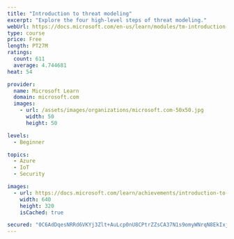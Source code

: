 ```yaml
---
title: "Introduction to threat modeling"
excerpt: "Explore the four high-level steps of threat modeling."
webUrl: https://docs.microsoft.com/en-us/learn/modules/tm-introduction-to-threat-modeling/
type: course
price: Free
length: PT27M
ratings:
  count: 611
  average: 4.744681
heat: 54

provider:
  name: Microsoft Learn
  domain: microsoft.com
  images:
    - url: /assets/images/organizations/microsoft.com-50x50.jpg
      width: 50
      height: 50

levels:
  - Beginner

topics:
  - Azure
  - IoT
  - Security

images:
  - url: https://docs.microsoft.com/learn/achievements/introduction-to-threat-modeling-social.png
    width: 640
    height: 320
    isCached: true

secured: "0C6AdDqesNRRd6VKYj3Zlt+AuLcp0nU8CPtrZZsCA37N1s9omyWNrqN8EkIxjWF3MsAhSy0D7JXX0Ly3EOukC5qqxeJqYJqFH1YJlfSjlRFiFi0BOYCcvWz3Ij9Ab59N8AZT8GpIt+VtwNLgWw0V2aTVKaV3s/Ur0f3AhNAsrjKxuBdRE0Qv5Mf7SXaABJCok60FOHIFAKrvr3VqKwrDPtLC+KBNAjEE70Mug1LAH8xU2zSGTHDlVbMO32gEDer75V1qambSfbOHZyf0zMhOUOqdhPouR6H/1WOSmxvVm1dJq+XI2s0C35J/w04/cza6nfec7Q1Y8pfU/Nf46MtS9ZMroXAtmCpljjDLtaEz8Qv7ee1NwrJFta5Dn4hkLdRZyRBKxmppxkPaJvHfjcxPlDclHZw+14EvV2jtBFW4vDk=;5dKpm780AaAKbEgNMi84xg=="
---
```


